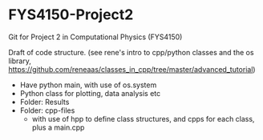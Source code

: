 # FYS4150-Project2
Git for Project 2 in Computational Physics (FYS4150)

Draft of code structure. (see rene's intro to cpp/python classes and the os library, https://github.com/reneaas/classes_in_cpp/tree/master/advanced_tutorial)
* Have python main, with use of os.system
* Python class for plotting, data analysis etc
* Folder: Results 
* Folder: cpp-files
    -  with use of hpp to define class structures, and cpps for each class, plus a main.cpp


